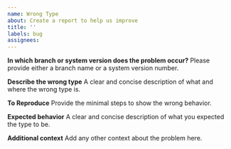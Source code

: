 ```yaml
---
name: Wrong Type
about: Create a report to help us improve
title: ''
labels: bug
assignees:
---
```


**In which branch or system version does the problem occur?**
Please provide either a branch name or a system version number.

**Describe the wrong type**
A clear and concise description of what and where the wrong type is.

**To Reproduce**
Provide the minimal steps to show the wrong behavior.

**Expected behavior**
A clear and concise description of what you expected the type to be.

**Additional context**
Add any other context about the problem here.
